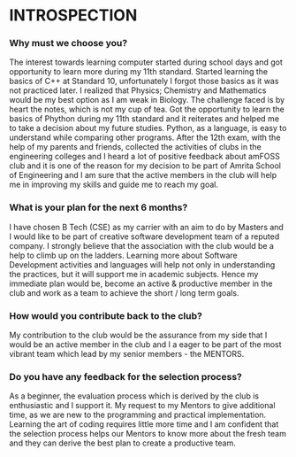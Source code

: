 # INTROSPECTION
### Why must we choose you?

The interest towards learning computer started during school days and got opportunity to learn more during my 11th standard. Started learning the basics of C++ at Standard 10, unfortunately I forgot those basics as it was not practiced later. I realized that Physics; Chemistry and Mathematics would be my best option as I am weak in Biology. The challenge faced is by heart the notes, which is not my cup of tea. Got the opportunity to learn the basics of Phython during my 11th standard and it reiterates and helped me to take a decision about my future studies. Python, as a language, is easy to understand while comparing other programs. After the 12th exam,  with the help of my parents and friends, collected the activities of clubs in the engineering colleges and I heard a lot of positive feedback about amFOSS club and it is one of the reason for my decision to be part of Amrita School of Engineering and I am sure that the active members in the club will help me in improving my skills and guide me to reach my goal.


### What is your plan for the next 6 months?

I have chosen B Tech (CSE) as my carrier with an aim to do by Masters and I would like to be part of creative software development team of a reputed company. I strongly believe that the association with the club would be a help to climb up on the ladders. Learning more about Software Development activities and languages will help not only in understanding the practices, but it will support me in academic subjects. Hence my immediate plan would be, become an active & productive member in the club and work as a team to achieve the short / long term goals.


### How would you contribute back to the club? 

My contribution to the club would be the assurance from my side that I would be an active member in the club and I a eager to be part of the most vibrant team which lead by my senior members - the MENTORS.


### Do you have any feedback for the selection process?

As a beginner, the evaluation process which is derived by the club is enthusiastic and I support it. My request to my Mentors to give additional time, as we are new to the programming and practical implementation. Learning the art of coding requires little more time and I am confident that the selection process helps our Mentors to know more about the fresh team and they can derive the best plan to create a productive team.
